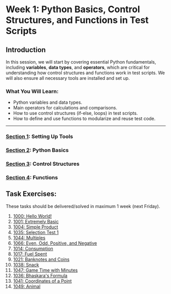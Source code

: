 # Week 1: Python Basics, Control Structures, and Functions in Test Scripts

## Introduction

In this session, we will start by covering essential Python fundamentals, including **variables**, **data types**, and **operators**, which are critical for understanding how control structures and functions work in test scripts. We will also ensure all necessary tools are installed and set up.

### What You Will Learn:
- Python variables and data types.
- Main operators for calculations and comparisons.
- How to use control structures (if-else, loops) in test scripts.
- How to define and use functions to modularize and reuse test code.

---


### [Section 1](section01.md): Setting Up Tools

### [Section 2](section02.md): Python Basics

### [Section 3](section03.md): Control Structures

### [Section 4](section04.md): Functions

## Task Exercises:

These tasks should be delivered/solved in maximum 1 week (next Friday).

1. [1000: Hello World!](https://judge.beecrowd.com/en/problems/view/1000)
2. [1001: Extremely Basic](https://judge.beecrowd.com/en/problems/view/1001)
3. [1004: Simple Product](https://judge.beecrowd.com/en/problems/view/1004)
4. [1035: Selection Test 1](https://judge.beecrowd.com/en/problems/view/1035)
5. [1044: Multiples](https://judge.beecrowd.com/en/problems/view/1044)
6. [1066: Even, Odd, Positive, and Negative](https://judge.beecrowd.com/en/problems/view/1066)
7. [1014: Consumption](https://judge.beecrowd.com/en/problems/view/1014)
8. [1017: Fuel Spent](https://judge.beecrowd.com/en/problems/view/1017)
9. [1021: Banknotes and Coins](https://judge.beecrowd.com/en/problems/view/1021)
10. [1038: Snack](https://judge.beecrowd.com/en/problems/view/1038)
11. [1047: Game Time with Minutes](https://judge.beecrowd.com/en/problems/view/1047)
12. [1036: Bhaskara's Formula](https://judge.beecrowd.com/en/problems/view/1036)
13. [1041: Coordinates of a Point](https://judge.beecrowd.com/en/problems/view/1041)
14. [1049: Animal](https://judge.beecrowd.com/en/problems/view/1049)
